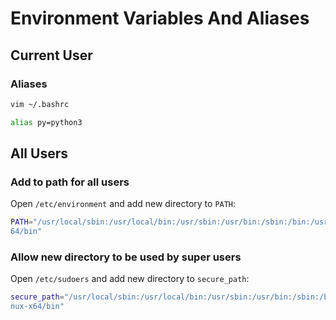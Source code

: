 # Environment Variables And Aliases

## Current User

### Aliases

```bash
vim ~/.bashrc
```

```bash
alias py=python3
```

## All Users

### Add to path for all users

Open `/etc/environment` and add new directory to ```PATH```:

```bash
PATH="/usr/local/sbin:/usr/local/bin:/usr/sbin:/usr/bin:/sbin:/bin:/usr/games:/usr/local/games:/opt/node-v10.13.0-linux-x
64/bin"
```

### Allow new directory to be used by super users

Open `/etc/sudoers` and add new directory to ```secure_path```:

```bash
secure_path="/usr/local/sbin:/usr/local/bin:/usr/sbin:/usr/bin:/sbin:/bin:/snap/bin:/opt/node-v10.13.0-li
nux-x64/bin"
```